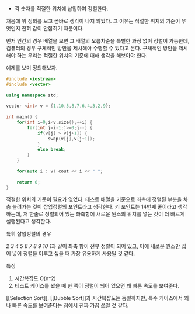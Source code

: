 - 각 숫자를 적절한 위치에 삽입하여 정렬한다.

처음에 위 정의를 보고 곧바로 생각이 나지 않았다.
그 이유는 적절한 위치의 기준이 무엇인지 전혀 감이 안잡히기 때문이다.

먼저 인간의 경우 배열을 보면 그 배열의 오름차순을 특별한 과정 없이 정렬이 가능한데, 컴퓨터의 경우 구체적인 방안을 제시해야 수행할 수 있다고 본다.
구체적인 방안을 제시해야 하는 우리는 적절한 위치의 기준에 대해 생각을 해보아야 한다.

예제를 보며 정의해보자.

```c++ title='오름차순' hl=14
#include <iostream>  
#include <vector>  
  
using namespace std;  
  
vector <int> v = {1,10,5,8,7,6,4,3,2,9};  
  
int main() {  
    for(int i=0;i<v.size();++i) {  
        for(int j=i-1;j>=0;j--) {  
            if(v[j] > v[j+1]) {  
                swap(v[j],v[j+1]);  
            }  
            else break;
        }  
    }  
  
    for(auto i : v) cout << i << " ";  
  
    return 0;  
}
```

적절한 위치의 기준이 필요가 없었다. 테스트 배열을 기준으로 좌측에 정렬된 부분을 차츰 늘려가는 것이 삽입정렬의 포인트라고 생각한다. 키 포인트는 14번째 줄이라고 생각하는데, 저 한줄로 정렬되어 있는 좌측항에 새로운 원소의 위치를 넣는 것이 더 빠르게 실행된다고 생각한다.

특히 삽입정렬의 경우 

*2 3 4 5 6 7 8 9 10 1*과 같이 좌측 항이 전부 정렬이 되어 있고, 이에 새로운 원소만 집어 넣어 정렬을 이루고 싶을 때 가장 유용하게 사용될 것 같다.

특징
1. 시간복잡도 O(n^2)
2. 테스트 케이스를 봤을 때 한 쪽이 정렬이 되어 있으면 꽤 빠른 속도를 보여준다.

[[Selection Sort]], [[Bubble Sort]]과 시간복잡도는 동일하지만, 특수 케이스에서 꽤나 빠른 속도를 보여준다는 점에서 진짜 가끔 쓰일 것 같다.